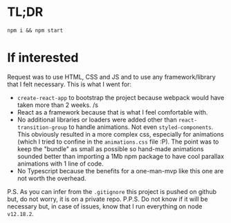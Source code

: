 # TL;DR
`npm i && npm start`

# If interested
Request was to use HTML, CSS and JS and to use any framework/library that I felt necessary. This is what I went for:

- `create-react-app` to bootstrap the project because webpack would have taken more than 2 weeks. /s
- React as a framework because that is what I feel comfortable with.
- No additional libraries or loaders were added other than `react-transition-group` to handle animations. Not even `styled-components`. This obviously resulted in a more complex css, especially for animations (which I tried to confine in the `animations.css` file :P). The point was to keep the "bundle" as small as possible so hand-made animations sounded better than importing a 1Mb npm package to have cool parallax animations with 1 line of code.
- No Typescript because the benefits for a one-man-mvp like this one are not worth the overhead.


P.S. As you can infer from the `.gitignore` this project is pushed on github but, do not worry, it is on a private repo.
P.P.S. Do not know if it will be necessary but, in case of issues, know that I run everything on node `v12.18.2`.